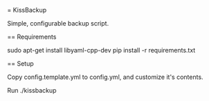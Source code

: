 = KissBackup

Simple, configurable backup script.

== Requirements

sudo apt-get install libyaml-cpp-dev
pip install -r requirements.txt

== Setup

Copy config.template.yml to config.yml, and customize it's contents.

Run ./kissbackup